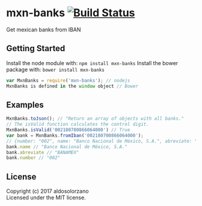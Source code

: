 # mxn-banks [![Build Status](https://secure.travis-ci.org/aldo/mxn-banks.png?branch=master)](http://travis-ci.org/aldo/mxn-banks)

Get mexican banks from IBAN

## Getting Started
Install the node module with: `npm install mxn-banks`
Install the bower package with: `bower install mxn-banks`

```javascript
var MxnBanks = require('mxn-banks'); // nodejs
MxnBanks is defined in the window object // Bower
```
## Examples
```javascript
MxnBanks.toJson(); // "Return an array of objects with all banks."
// The isValid function calculates the control digit. 
MxnBanks.isValid('002180700866064000') // True
var bank = MxnBanks.fromIban('002180700866064000'); 
// {number: "002", name: "Banco Nacional de México, S.A.", abreviate: "BANAMEX"}
bank.name // "Banco Nacional de México, S.A."
bank.abreviate // "BANAMEX"
bank.number // "002"
```

## License
Copyright (c) 2017 aldosolorzano  
Licensed under the MIT license.
